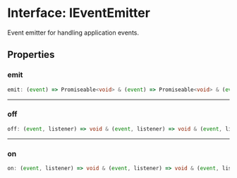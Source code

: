 # Interface: IEventEmitter

Event emitter for handling application events.

## Properties

### emit

```ts
emit: (event) => Promiseable<void> & (event) => Promiseable<void> & (event, ...args) => Promiseable<void>;
```

***

### off

```ts
off: (event, listener) => void & (event, listener) => void & (event, listener) => void;
```

***

### on

```ts
on: (event, listener) => void & (event, listener) => void & (event, listener) => void;
```
